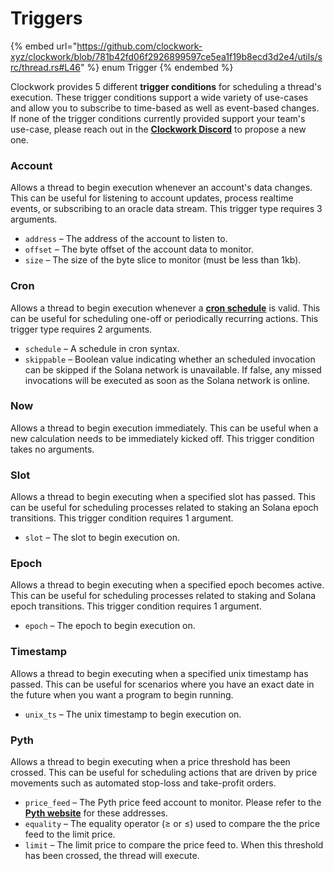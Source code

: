 # Triggers

{% embed url="https://github.com/clockwork-xyz/clockwork/blob/781b42fd06f2926899597ce5ea1f19b8ecd3d2e4/utils/src/thread.rs#L46" %}
enum Trigger
{% endembed %}

Clockwork provides 5 different **trigger conditions** for scheduling a thread's execution. These trigger conditions support a wide variety of use-cases and allow you to subscribe to time-based as well as event-based changes. If none of the trigger conditions currently provided support your team's use-case, please reach out in the [**Clockwork Discord**](../localnet.md) to propose a new one.

### Account

Allows a thread to begin execution whenever an account's data changes. This can be useful for listening to account updates, process realtime events, or subscribing to an oracle data stream. This trigger type requires 3 arguments.

* `address` – The address of the account to listen to.
* `offset` – The byte offset of the account data to monitor.
* `size` – The size of the byte slice to monitor (must be less than 1kb).

### Cron

Allows a thread to begin execution whenever a [**cron schedule**](https://en.wikipedia.org/wiki/Cron) is valid. This can be useful for scheduling one-off or periodically recurring actions. This trigger type requires 2 arguments.

* `schedule` – A schedule in cron syntax.&#x20;
* `skippable` – Boolean value indicating whether an scheduled invocation can be skipped if the Solana network is unavailable. If false, any missed invocations will be executed as soon as the Solana network is online.&#x20;

### Now

Allows a thread to begin execution immediately. This can be useful when a new calculation needs to be immediately kicked off. This trigger condition takes no arguments.

### Slot

Allows a thread to begin executing when a specified slot has passed. This can be useful for scheduling processes related to staking an Solana epoch transitions. This trigger condition requires 1 argument.

* `slot` – The slot to begin execution on.&#x20;

### Epoch

Allows a thread to begin executing when a specified epoch becomes active. This can be useful for scheduling processes related to staking and Solana epoch transitions. This trigger condition requires 1 argument.&#x20;

* `epoch` – The epoch to begin execution on.&#x20;

### Timestamp

Allows a thread to begin executing when a specified unix timestamp has passed. This can be useful for scenarios where you have an exact date in the future when you want a program to begin running.

* `unix_ts` – The unix timestamp to begin execution on.&#x20;

### Pyth

Allows a thread to begin executing when a price threshold has been crossed. This can be useful for scheduling actions that are driven by price movements such as automated stop-loss and take-profit orders.&#x20;

* `price_feed` – The Pyth price feed account to monitor. Please refer to the [**Pyth website**](https://pyth.network/price-feeds?cluster=mainnet-beta) for these addresses.
* `equality` – The equality operator (≥ or ≤) used to compare the the price feed to the limit price.
* `limit` – The limit price to compare the price feed to. When this threshold has been crossed, the thread will execute.&#x20;
